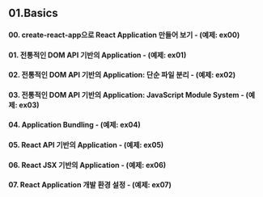 ## 01.Basics

#### 00. create-react-app으로 React Application 만들어 보기 - (예제: ex00)
#### 01. 전통적인 DOM API 기반의 Application - (예제: ex01)
#### 02. 전통적인 DOM API 기반의 Application: 단순 파일 분리 - (예제: ex02)
#### 03. 전통적인 DOM API 기반의 Application: JavaScript Module System - (예제: ex03)
#### 04. Application Bundling - (예제: ex04)
#### 05. React API 기반의 Application - (예제: ex05)
#### 06. React JSX 기반의 Application - (예제: ex06)
#### 07. React Application 개발 환경 설정 - (예제: ex07)